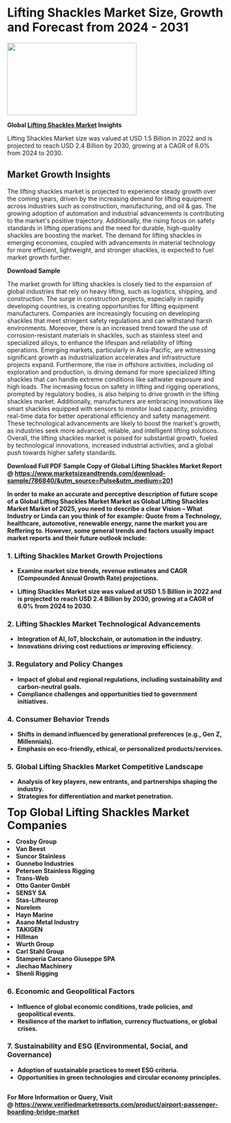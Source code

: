 <H1>Lifting Shackles Market Size, Growth and Forecast from 2024 - 2031</H1><img class="aligncenter size-medium wp-image-584254" src="https://thirdeyenews.in/wp-content/uploads/2024/09/Global-Market-Research-300x168.jpeg" alt="" width="300" height="168" /><p><strong>Global&nbsp;<a href="https://www.marketsizeandtrends.com/download-sample/786840/&amp;utm_source=Pulse&amp;utm_medium=201">Lifting Shackles Market</a> Insights</strong></p><p>Lifting Shackles Market size was valued at USD 1.5 Billion in 2022 and is projected to reach USD 2.4 Billion by 2030, growing at a CAGR of 6.0% from 2024 to 2030.</p><p><h2>Market Growth Insights</h2> <p>The lifting shackles market is projected to experience steady growth over the coming years, driven by the increasing demand for lifting equipment across industries such as construction, manufacturing, and oil & gas. The growing adoption of automation and industrial advancements is contributing to the market's positive trajectory. Additionally, the rising focus on safety standards in lifting operations and the need for durable, high-quality shackles are boosting the market. The demand for lifting shackles in emerging economies, coupled with advancements in material technology for more efficient, lightweight, and stronger shackles, is expected to fuel market growth further.</p> <p><strong>Download Sample</strong></p> <p>The market growth for lifting shackles is closely tied to the expansion of global industries that rely on heavy lifting, such as logistics, shipping, and construction. The surge in construction projects, especially in rapidly developing countries, is creating opportunities for lifting equipment manufacturers. Companies are increasingly focusing on developing shackles that meet stringent safety regulations and can withstand harsh environments. Moreover, there is an increased trend toward the use of corrosion-resistant materials in shackles, such as stainless steel and specialized alloys, to enhance the lifespan and reliability of lifting operations. Emerging markets, particularly in Asia-Pacific, are witnessing significant growth as industrialization accelerates and infrastructure projects expand. Furthermore, the rise in offshore activities, including oil exploration and production, is driving demand for more specialized lifting shackles that can handle extreme conditions like saltwater exposure and high loads. The increasing focus on safety in lifting and rigging operations, prompted by regulatory bodies, is also helping to drive growth in the lifting shackles market. Additionally, manufacturers are embracing innovations like smart shackles equipped with sensors to monitor load capacity, providing real-time data for better operational efficiency and safety management. These technological advancements are likely to boost the market's growth, as industries seek more advanced, reliable, and intelligent lifting solutions. Overall, the lifting shackles market is poised for substantial growth, fueled by technological innovations, increased industrial activities, and a global push towards higher safety standards.</p> <p><strong></p><p><span class=""><strong>Download Full PDF Sample Copy of Global Lifting Shackles Market Report</strong> @ <a href="https://www.marketsizeandtrends.com/download-sample/786840/&amp;utm_source=Pulse&amp;utm_medium=201" target="_blank">https://www.marketsizeandtrends.com/download-sample/786840/&amp;utm_source=Pulse&amp;utm_medium=201</a></span></p><p>In order to make an accurate and perceptive description of future scope of a Global&nbsp;Lifting Shackles Market Market as Global&nbsp;Lifting Shackles Market Market of 2025, you need to describe a clear Vision &ndash; What Industry or Linda can you think of for example: Quote from a Technology, healthcare, automotive, renewable energy, name the market you are Reffering to. However, some general trends and factors usually impact market reports and their future outlook include:</p><h3>1.&nbsp;<strong>Lifting Shackles Market Growth Projections</strong></h3><ul><li>Examine market size trends, revenue estimates and CAGR (Compounded Annual Growth Rate) projections.</li><li><p>Lifting Shackles Market size was valued at USD 1.5 Billion in 2022 and is projected to reach USD 2.4 Billion by 2030, growing at a CAGR of 6.0% from 2024 to 2030.</p></li></ul><h3>2.&nbsp;<strong>Lifting Shackles Market Technological Advancements</strong></h3><ul><li>Integration of AI, IoT, blockchain, or automation in the industry.</li><li>Innovations driving cost reductions or improving efficiency.</li></ul><h3>3.&nbsp;<strong>Regulatory and Policy Changes</strong></h3><ul><li>Impact of global and regional regulations, including sustainability and carbon-neutral goals.</li><li>Compliance challenges and opportunities tied to government initiatives.</li></ul><h3>4.&nbsp;<strong>Consumer Behavior Trends</strong></h3><ul><li>Shifts in demand influenced by generational preferences (e.g., Gen Z, Millennials).</li><li>Emphasis on eco-friendly, ethical, or personalized products/services.</li></ul><h3>5.&nbsp;<strong>Global Lifting Shackles Market Competitive Landscape</strong></h3><ul><li>Analysis of key players, new entrants, and partnerships shaping the industry.</li><li>Strategies for differentiation and market penetration.</li></ul><p data-pm-slice="1 1 []"><span style="color: inherit; font-family: inherit; font-size: 25px;">Top Global Lifting Shackles Market Companies</span></p><div class="" data-test-id=""><p><li>Crosby Group</li><li> Van Beest</li><li> Suncor Stainless</li><li> Gunnebo Industries</li><li> Petersen Stainless Rigging</li><li> Trans-Web</li><li> Otto Ganter GmbH</li><li> SENSY SA</li><li> Stas-Lifteurop</li><li> Norelem</li><li> Hayn Marine</li><li> Asano Metal Industry</li><li> TAKIGEN</li><li> Hillman</li><li> Wurth Group</li><li> Carl Stahl Group</li><li> Stamperia Carcano Giuseppe SPA</li><li> Jiechao Machinery</li><li> Shenli Rigging</li></p></div><h3>6.&nbsp;<strong>Economic and Geopolitical Factors</strong></h3><ul><li>Influence of global economic conditions, trade policies, and geopolitical events.</li><li>Resilience of the market to inflation, currency fluctuations, or global crises.</li></ul><h3>7.&nbsp;<strong>Sustainability and ESG (Environmental, Social, and Governance)</strong></h3><ul><li>Adoption of sustainable practices to meet ESG criteria.</li><li>Opportunities in green technologies and circular economy principles.</li></ul><h2><strong style="font-size: 14px;">For More Information or Query, Visit @&nbsp;</strong><a style="background-color: #ffffff; font-size: 14px;" href="https://www.marketsizeandtrends.com/report/lifting-shackles-market/" target="_blank">https://www.verifiedmarketreports.com/product/airport-passenger-boarding-bridge-market</a></h2>
